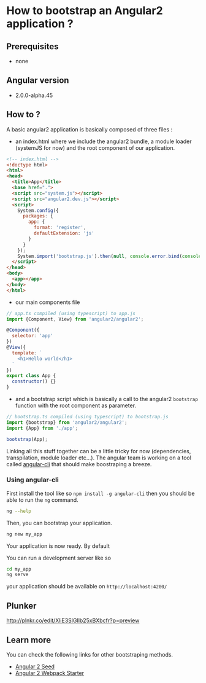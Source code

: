 # How to bootstrap an Angular2 application ?

## Prerequisites

 - none

## Angular version

- 2.0.0-alpha.45

## How to ?

A basic angular2 application is basically composed of three files :

* an index.html where we include the angular2 bundle,
a module loader (systemJS for now) and the root component of our application.

````html
<!-- index.html -->
<!doctype html>
<html>
<head>
  <title>App</title>
  <base href=".">
  <script src="system.js"></script>
  <script src="angular2.dev.js"></script>
  <script>
    System.config({
      packages: {
        app: {
          format: 'register',
          defaultExtension: 'js'
        }
      }
    });
    System.import('bootstrap.js').then(null, console.error.bind(console));
  </script>
</head>
<body>
  <app></app>
</body>
</html>
````

 * our main components file

````javascript
// app.ts compiled (using typescript) to app.js
import {Component, View} from 'angular2/angular2';

@Component({
  selector: 'app'
})
@View({
  template: `
    <h1>Hello world</h1>
  `
})
export class App {
  constructor() {}
}
````

 * and a bootstrap script which is basically a call to the angular2 `bootstrap` function with the root component as parameter.

````javascript
// bootstrap.ts compiled (using typescript) to bootstrap.js
import {bootstrap} from 'angular2/angular2';
import {App} from './app';

bootstrap(App);
````

Linking all this stuff together can be a little tricky for now (dependencies, transpilation, module loader etc...).
The angular team is working on a tool called [angular-cli](https://github.com/angular/angular-cli) that should make boostraping a breeze.

### Using angular-cli

First install the tool like so `npm install -g angular-cli` then you should be able to run the `ng` command.

````bash
ng --help
````

Then, you can bootstrap your application.

````bash
ng new my_app
````

Your application is now ready. By default

You can run a development server like so

````bash
cd my_app
ng serve
````

your application should be available on `http://localhost:4200/`

## Plunker

http://plnkr.co/edit/XliE3SlGIlb25xBXbcfr?p=preview

## Learn more

You can check the following links for other bootstraping methods.

* [Angular 2 Seed](http://mgechev.github.io/angular2-seed#awesome-angular2)
* [Angular 2 Webpack Starter](https://angularclass.com/angular2-webpack-starter#awesome-angular2)
